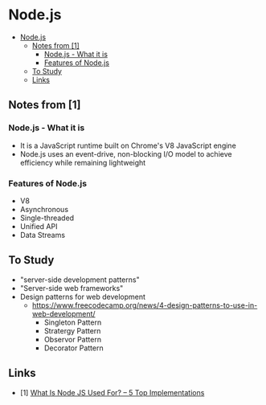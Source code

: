 # Node.js

- [Node.js](#nodejs)
  - [Notes from [1]](#notes-from-1)
    - [Node.js - What it is](#nodejs---what-it-is)
    - [Features of Node.js](#features-of-nodejs)
  - [To Study](#to-study)
  - [Links](#links)

## Notes from [1]

### Node.js - What it is

- It is a JavaScript runtime built on Chrome's V8 JavaScript engine
- Node.js uses an event-drive, non-blocking I/O model to achieve efficiency while remaining lightweight

### Features of Node.js

- V8
- Asynchronous
- Single-threaded
- Unified API
- Data Streams

## To Study

- "server-side development patterns"
- "Server-side web frameworks"
- Design patterns for web development
  - <https://www.freecodecamp.org/news/4-design-patterns-to-use-in-web-development/>
    - Singleton Pattern
    - Stratergy Pattern
    - Observor Pattern
    - Decorator Pattern

## Links

- [1] [What Is Node JS Used For? – 5 Top Implementations](https://brainhub.eu/library/what-is-nodejs-used-for)
